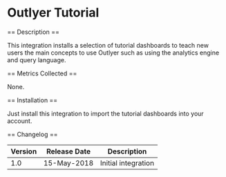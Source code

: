 Outlyer Tutorial
================

== Description ==

This integration installs a selection of tutorial dashboards to teach new users the main concepts
to use Outlyer such as using the analytics engine and query language.

== Metrics Collected ==

None.

== Installation ==

Just install this integration to import the tutorial dashboards into your account.

== Changelog ==

|Version|Release Date|Description                                         |
|-------|------------|----------------------------------------------------|
|1.0    |15-May-2018 |Initial integration                                 |
